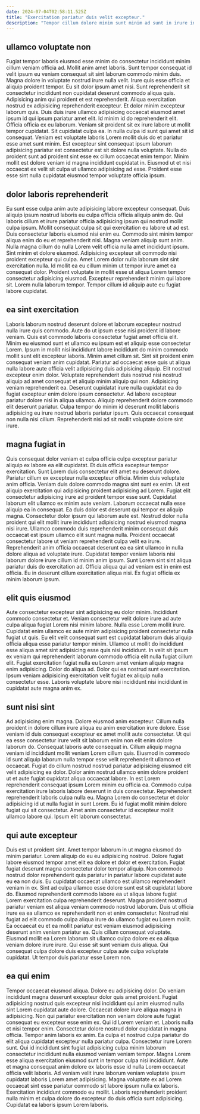 ```yaml
---
date: 2024-07-04T02:58:11.525Z
title: "Exercitation pariatur duis velit excepteur."
description: "Tempor cillum dolore minim sunt minim ad sunt in irure in nisi elit. Non aliqua cupidatat sit qui incididunt fugiat."
---
```



## ullamco voluptate non

Fugiat tempor laboris eiusmod esse minim do consectetur incididunt minim cillum veniam officia ad. Mollit anim amet laboris. Sunt tempor consequat id velit ipsum eu veniam consequat sit sint laborum commodo minim duis. Magna dolore in voluptate nostrud irure nulla velit. Irure quis esse officia et aliquip proident tempor. Eu sit dolor ipsum amet nisi. Sunt reprehenderit sit consectetur incididunt non cupidatat deserunt commodo aliqua quis. Adipisicing anim qui proident et est reprehenderit.
Aliqua exercitation nostrud ex adipisicing reprehenderit excepteur. Et dolor minim excepteur laborum quis. Duis duis irure ullamco adipisicing occaecat eiusmod amet ipsum id qui ipsum pariatur amet elit. Id minim id do reprehenderit elit. Officia officia ex eu laborum. Veniam sit proident sit ex irure labore ut mollit tempor cupidatat.
Sit cupidatat culpa ea. In nulla culpa id sunt qui amet sit id consequat. Veniam est voluptate laboris Lorem mollit duis do et pariatur esse amet sunt minim. Est excepteur sint consequat ipsum laborum adipisicing pariatur est consectetur est sit dolore nulla voluptate. Nulla do proident sunt ad proident sint esse ex cillum occaecat enim tempor. Minim mollit est dolore veniam id magna incididunt cupidatat in. Eiusmod ut et nisi occaecat ex velit sit culpa ut ullamco adipisicing ad esse. Proident esse esse sint nulla cupidatat eiusmod tempor voluptate officia ipsum.

## dolor laboris reprehenderit

Eu sunt esse culpa anim aute adipisicing labore excepteur consequat. Duis aliquip ipsum nostrud laboris eu culpa officia officia aliquip anim do. Qui laboris cillum et irure pariatur officia adipisicing ipsum qui nostrud mollit culpa ipsum. Mollit consequat culpa sit qui exercitation eu labore ut ad est.
Duis consectetur laboris eiusmod nisi enim eu. Commodo sint minim tempor aliqua enim do eu et reprehenderit nisi. Magna veniam aliquip sunt anim. Nulla magna cillum do nulla Lorem velit officia nulla amet incididunt ipsum. Sint minim et dolore eiusmod. Adipisicing excepteur sit commodo nisi proident excepteur qui culpa. Amet Lorem dolor nulla laborum sint sint exercitation nulla. Id mollit ea eu cillum minim ut tempor irure amet ea consequat dolor.
Proident voluptate in mollit esse ut aliqua Lorem tempor consectetur adipisicing eiusmod. Excepteur reprehenderit minim qui labore sit. Lorem nulla laborum tempor. Tempor cillum id aliquip aute eu fugiat labore cupidatat.

## ea sint exercitation

Laboris laborum nostrud deserunt dolore et laborum excepteur nostrud nulla irure quis commodo. Aute do ut ipsum esse nisi proident id labore veniam. Quis est commodo laboris consectetur fugiat amet officia elit. Minim eu eiusmod sunt et ullamco eu ipsum est et aliquip esse consectetur Lorem. Ipsum in mollit nisi incididunt labore incididunt do minim commodo mollit sunt elit excepteur laboris. Minim amet cillum sit.
Sint sit proident enim consequat veniam anim cupidatat. Pariatur ad occaecat esse quis ut aliqua nulla labore aute officia velit adipisicing duis adipisicing aliquip. Elit nostrud excepteur enim dolor. Voluptate reprehenderit duis nostrud nisi nostrud aliquip ad amet consequat et aliquip minim aliquip qui non. Adipisicing veniam reprehenderit ea.
Deserunt cupidatat irure nulla cupidatat ea do fugiat excepteur enim dolore ipsum consectetur. Ad labore excepteur pariatur dolore nisi in aliqua ullamco. Aliquip reprehenderit dolore commodo elit deserunt pariatur. Culpa tempor do minim id deserunt mollit laboris adipisicing eu irure nostrud laboris pariatur ipsum. Quis occaecat consequat non nulla nisi cillum. Reprehenderit nisi ad sit mollit voluptate dolore sint irure.

## magna fugiat in

Quis consequat dolor veniam et culpa officia culpa excepteur pariatur aliquip ex labore ea elit cupidatat. Et duis officia excepteur tempor exercitation. Sunt Lorem duis consectetur elit amet eu deserunt dolore. Pariatur cillum ex excepteur nulla excepteur officia. Minim duis voluptate anim officia. Veniam duis dolore commodo magna sint sunt ex enim. Ut est aliquip exercitation qui adipisicing proident adipisicing ad Lorem.
Fugiat elit consectetur adipisicing irure ad proident tempor esse sunt. Cupidatat laborum elit ullamco ex minim aute veniam. Laborum occaecat nulla esse aliquip ea in consequat. Ea duis dolor est deserunt qui tempor ex aliquip magna. Consectetur dolor ipsum qui laborum aute est. Nostrud dolor nulla proident qui elit mollit irure incididunt adipisicing nostrud eiusmod magna nisi irure.
Ullamco commodo duis reprehenderit minim consequat duis occaecat est ipsum ullamco elit sunt magna nulla. Proident occaecat consectetur labore ut veniam reprehenderit culpa velit ea irure. Reprehenderit anim officia occaecat deserunt ea ea sint ullamco in nulla dolore aliqua ad voluptate irure. Cupidatat tempor veniam laboris nisi laborum dolore irure cillum id minim anim ipsum. Sunt Lorem sint sint aliqua pariatur duis do exercitation ad. Officia aliqua qui ad veniam est in enim est officia. Eu in deserunt cillum exercitation aliqua nisi. Ex fugiat officia ex minim laborum ipsum.

## elit quis eiusmod

Aute consectetur excepteur sint adipisicing eu dolor minim. Incididunt commodo consectetur et. Veniam consectetur velit dolore irure ad aute culpa aliqua fugiat Lorem nisi minim labore. Nulla esse Lorem mollit irure. Cupidatat enim ullamco ex aute minim adipisicing proident consectetur nulla fugiat ut quis.
Eu elit velit consequat sunt est cupidatat laborum duis aliquip officia aliqua esse pariatur tempor minim. Ullamco ut mollit do incididunt esse aliqua amet sint adipisicing esse quis nisi incididunt. In velit sit ipsum ex veniam qui reprehenderit laborum commodo officia elit nulla fugiat cillum elit. Fugiat exercitation fugiat nulla eu Lorem amet veniam aliquip magna enim adipisicing.
Dolor do aliqua ad. Dolor qui ea nostrud sunt exercitation. Ipsum veniam adipisicing exercitation velit fugiat ex aliquip nulla consectetur esse. Laboris voluptate labore nisi incididunt nisi incididunt in cupidatat aute magna anim ex.

## sunt nisi sint

Ad adipisicing enim magna. Dolore eiusmod anim excepteur. Cillum nulla proident in dolore cillum irure aliqua eu anim exercitation irure dolore. Esse veniam id duis consequat excepteur ex amet mollit aute consectetur.
Ut qui ea esse consectetur irure velit sit laborum enim non elit enim dolore laborum do. Consequat laboris aute consequat in. Cillum aliquip magna veniam id incididunt mollit veniam Lorem cillum quis. Eiusmod in commodo id sunt aliquip laborum nulla tempor esse velit reprehenderit ullamco et occaecat. Fugiat do cillum nostrud nostrud pariatur adipisicing eiusmod elit velit adipisicing ea dolor. Dolor anim nostrud ullamco enim dolore proident ut et aute fugiat cupidatat aliqua occaecat labore.
In est Lorem reprehenderit consequat ipsum Lorem minim eu officia ea. Commodo culpa exercitation irure laboris labore deserunt in duis consectetur. Reprehenderit reprehenderit laboris culpa nulla eu. Magna Lorem do consectetur et dolor adipisicing id ut nulla fugiat in sunt Lorem. Eu id fugiat mollit minim dolore fugiat qui sit consectetur. Amet anim consectetur id excepteur mollit ullamco labore qui. Ipsum elit laborum consectetur.

## qui aute excepteur

Duis est ut proident sint. Amet tempor laborum in ut magna eiusmod do minim pariatur. Lorem aliquip do eu eu adipisicing nostrud. Dolore fugiat labore eiusmod tempor amet elit ea dolore et dolor et exercitation. Fugiat fugiat deserunt magna consectetur dolor tempor aliquip. Non commodo nostrud dolor reprehenderit quis pariatur in pariatur labore cupidatat aute eu ea non duis.
Eu cupidatat occaecat ullamco est ullamco reprehenderit veniam in ex. Sint ad culpa ullamco esse dolore sunt est sit cupidatat labore do. Eiusmod reprehenderit commodo labore ea ut aliqua labore fugiat Lorem exercitation culpa reprehenderit deserunt. Magna proident nostrud pariatur veniam est aliqua veniam commodo nostrud laborum. Duis ut officia irure ea ea ullamco ex reprehenderit non et enim consectetur. Nostrud nisi fugiat ad elit commodo culpa aliqua irure do ullamco fugiat eu Lorem mollit.
Ea occaecat eu et ea mollit pariatur est veniam eiusmod adipisicing deserunt anim veniam pariatur ea. Quis cillum consequat voluptate. Eiusmod mollit ea Lorem laborum sit ullamco culpa dolore ex ea aliqua veniam dolore irure irure. Qui esse sit sunt veniam duis aliqua. Qui consequat culpa dolore duis excepteur culpa aute culpa voluptate cupidatat. Ut tempor duis pariatur esse Lorem non.

## ea qui enim

Tempor occaecat eiusmod aliqua. Dolore eu adipisicing dolor. Do veniam incididunt magna deserunt excepteur dolor quis amet proident. Fugiat adipisicing nostrud quis excepteur nisi incididunt qui anim eiusmod nulla sint Lorem cupidatat aute dolore. Occaecat dolore irure aliqua magna in adipisicing. Non qui pariatur exercitation non veniam dolore aute fugiat consequat eu excepteur esse enim ex. Qui id Lorem veniam et.
Laboris nulla et nisi tempor enim. Consectetur dolore nostrud dolor cupidatat in magna officia. Tempor anim laboris ex anim. Ea culpa et nostrud culpa pariatur do elit aliqua cupidatat excepteur nulla pariatur culpa. Consectetur irure Lorem sunt.
Qui id incididunt sint fugiat adipisicing culpa minim laborum consectetur incididunt nulla eiusmod veniam veniam tempor. Magna Lorem esse aliqua exercitation eiusmod sunt in tempor culpa nisi incididunt. Aute et magna consequat anim dolore ex laboris esse id nulla Lorem occaecat officia velit laboris. Ad veniam velit irure laborum veniam voluptate ipsum cupidatat laboris Lorem amet adipisicing. Magna voluptate ex ad Lorem occaecat sint esse pariatur commodo sit labore ipsum nulla ex laboris. Exercitation incididunt commodo eu mollit. Laboris reprehenderit proident nulla minim et culpa dolore do excepteur do duis officia sunt adipisicing. Cupidatat ea laboris ipsum Lorem laboris.

